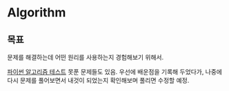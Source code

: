 # Algorithm

## 목표
문제를 해결하는데 어떤 원리를 사용하는지 경험해보기 위해서.


[파이썬 알고리즘 테스트](https://github.com/Shaa-code/Algorithm/tree/main/%ED%8C%8C%EC%9D%B4%EC%8D%AC%20%EC%95%8C%EA%B3%A0%EB%A6%AC%EC%A6%98%20%ED%85%8C%EC%8A%A4%ED%8A%B8)
못푼 문제들도 있음. 우선에 배운점을 기록해 두었다가, 나중에 다시 문제를 풀어보면서 내것이 되었는지 확인해보며 풀리면 수정할 예정.
